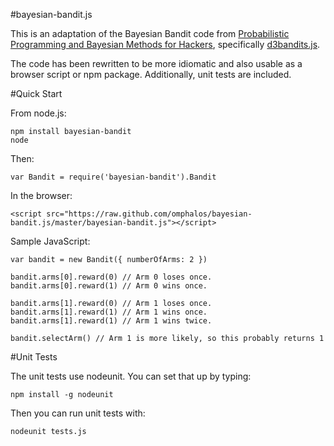 #bayesian-bandit.js

This is an adaptation of the Bayesian Bandit code from [Probabilistic Programming and Bayesian Methods for Hackers](http://camdavidsonpilon.github.io/Probabilistic-Programming-and-Bayesian-Methods-for-Hackers/), specifically [d3bandits.js](https://raw.github.com/CamDavidsonPilon/Probabilistic-Programming-and-Bayesian-Methods-for-Hackers/master/Chapter6_Priorities/d3bandits.js).

The code has been rewritten to be more idiomatic and also usable as a browser script or npm package.  Additionally, unit tests are included.

#Quick Start

From node.js:

    npm install bayesian-bandit
    node

Then:

    var Bandit = require('bayesian-bandit').Bandit

In the browser:

    <script src="https://raw.github.com/omphalos/bayesian-bandit.js/master/bayesian-bandit.js"></script>

Sample JavaScript:

    var bandit = new Bandit({ numberOfArms: 2 })

    bandit.arms[0].reward(0) // Arm 0 loses once.
    bandit.arms[0].reward(1) // Arm 0 wins once.

    bandit.arms[1].reward(0) // Arm 1 loses once.
    bandit.arms[1].reward(1) // Arm 1 wins once.
    bandit.arms[1].reward(1) // Arm 1 wins twice.

    bandit.selectArm() // Arm 1 is more likely, so this probably returns 1

#Unit Tests

The unit tests use nodeunit.  You can set that up by typing:

    npm install -g nodeunit

Then you can run unit tests with:

    nodeunit tests.js
